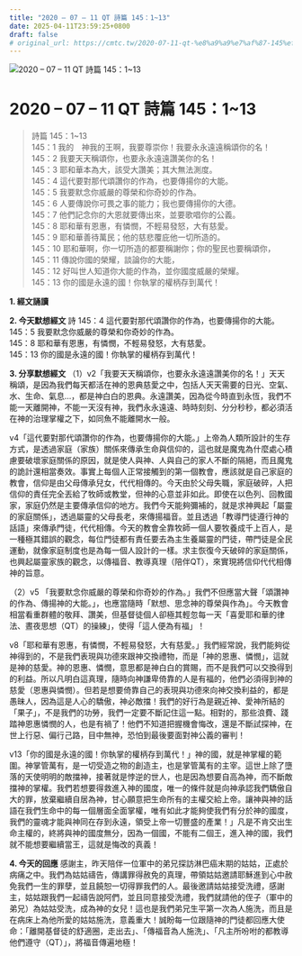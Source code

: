 ```yaml
---
title: "2020 – 07 – 11 QT 詩篇 145：1~13"
date: 2025-04-11T23:59:25+0800
draft: false
# original_url: https://cmtc.tw/2020-07-11-qt-%e8%a9%a9%e7%af%87-145%ef%bc%9a113
---
```


![2020 – 07 – 11 QT 詩篇 145：1\~13](/images/qt.jpg   "2020 – 07 – 11 QT 詩篇 145：1\~13")

# 2020 – 07 – 11 QT 詩篇 145：1\~13

> 詩篇 145：1\~13  
> 145：1 我的　神我的王啊，我要尊崇你！我要永永遠遠稱頌你的名！  
> 145：2 我要天天稱頌你，也要永永遠遠讚美你的名！  
> 145：3 耶和華本為大，該受大讚美；其大無法測度。  
> 145：4 這代要對那代頌讚你的作為，也要傳揚你的大能。  
> 145：5 我要默念你威嚴的尊榮和你奇妙的作為。  
> 145：6 人要傳說你可畏之事的能力；我也要傳揚你的大德。  
> 145：7 他們記念你的大恩就要傳出來，並要歌唱你的公義。  
> 145：8 耶和華有恩惠，有憐憫，不輕易發怒，大有慈愛。  
> 145：9 耶和華善待萬民；他的慈悲覆庇他一切所造的。  
> 145：10 耶和華啊，你一切所造的都要稱謝你；你的聖民也要稱頌你，  
> 145：11 傳說你國的榮耀，談論你的大能，  
> 145：12 好叫世人知道你大能的作為，並你國度威嚴的榮耀。  
> 145：13 你的國是永遠的國！你執掌的權柄存到萬代！

**1. 經文誦讀**

**2.  今天默想經文**
詩 145：4 這代要對那代頌讚你的作為，也要傳揚你的大能。  
145：5 我要默念你威嚴的尊榮和你奇妙的作為。  
145：8 耶和華有恩惠，有憐憫，不輕易發怒，大有慈愛。  
145：13 你的國是永遠的國！你執掌的權柄存到萬代！

**3. 分享默想經文**
（1）v2「我要天天稱頌你，也要永永遠遠讚美你的名！」天天稱頌，是因為我們每天都活在神的恩典慈愛之中，包括人天天需要的日光、空氣、水、生命、氣息…，都是神白白的恩典。永遠讚美，因為從今時直到永恆，我們不能一天離開神，不能一天沒有神，我們永永遠遠、時時刻刻、分分秒秒，都必須活在神的治理掌權之下，如同魚不能離開水一般。

v4「這代要對那代頌讚你的作為，也要傳揚你的大能。」上帝為人類所設計的生存方式，是透過家庭（家族）關係來傳承生命與信仰的，這也就是魔鬼為什麼處心積慮要破壞家庭關係的原因，就是使人與神、人與自己的家人不斷的隔絕，而且魔鬼的詭計還相當奏效。事實上每個人正常接觸到的第一個教會，應該就是自己家庭的教會，信仰是由父母傳承兒女，代代相傳的。今天由於父母失職，家庭破碎，人把信仰的責任完全丟給了牧師或教堂，但神的心意並非如此。即使在以色列、回教國家，家庭仍然是主要傳承信仰的地方。我們今天能夠彌補的，就是求神興起「屬靈的家庭關係」，透過屬靈的父母長老，來傳揚福音。並且透過「教導門徒遵行神的話語」來傳承門徒，代代相傳。今天的教會全靠牧師一個人要牧養成千上百人，是一種極其錯誤的觀念，每位門徒都有責任要去為主生養屬靈的門徒，帶門徒是全民運動，就像家庭制度也是為每一個人設計的一樣。求主恢復今天破碎的家庭關係，也興起屬靈家族的觀念，以傳福音、教導真理（陪伴QT），來實現將信仰代代相傳神的旨意。

（2）v5 「我要默念你威嚴的尊榮和你奇妙的作為。」我們不但應當大聲「頌讚神的作為、傳揚神的大能。」，也應當隨時「默想、思念神的尊榮與作為」。今天教會相當看重群體的敬拜、讚美，但基督徒個人卻極其輕忽每一天「喜愛耶和華的律法、晝夜思想（QT）的操練」，使得「這人便為有福」！

v8「耶和華有恩惠，有憐憫，不輕易發怒，大有慈愛。」我們經常說，我們能夠從神得到的，不是我們表現與功德來跟神交換禮物，而是「神的恩惠、憐憫」，這就是神的慈愛。神的恩惠、憐憫，意思都是神白白的賞賜，而不是我們可以交換得到的利益。所以凡明白這真理，隨時向神謙卑倚靠的人是有福的，他們必須得到神的慈愛（恩惠與憐憫）。但若是想要倚靠自己的表現與功德來向神交換利益的，都是愚昧人，因為這是人心的驕傲，神必敵擋！我們的好行為是親近神、愛神所結的「果子」，不是我們的功勞，我們一定要不斷記住這一點。相對的，那些浪費、踐踏神恩惠憐憫的人，也是有禍了！他們不知道把握機會悔改，還是不斷試探神，在世上行惡、偏行己路，目中無神，恐怕到最後要面對神公義的審判！

v13「你的國是永遠的國！你執掌的權柄存到萬代！」神的國，就是神掌權的範圍。神掌管萬有，是一切受造之物的創造主，也是掌管萬有的主宰。這世上除了墮落的天使明明的敵擋神，接著就是悖逆的世人，也是因為想要自高為神，而不斷敵擋神的掌權。我們若想要得救進入神的國度，唯一的條件就是向神承認我們驕傲自大的罪，放棄繼續自居為神，甘心願意把生命所有的主權交給上帝。讓神與神的話語在我們生命中的每一個層面全面掌權，唯有如此才能夠使我們有分於神的國度，我們的靈魂才能與神同在存到永遠，領受上帝一切豐盛的產業！」凡是不肯交出生命主權的，終將與神的國度無分，因為一個國，不能有二個王，進入神的國，我們就不能想要繼續當王，這就是悔改的真義！

**4. 今天的回應**
感謝主，昨天陪伴一位軍中的弟兄探訪淋巴癌末期的姑姑，正處於病痛之中。我們為姑姑禱告，傳講罪得赦免的真理，帶領姑姑邀請耶穌進到心中赦免我們一生的罪孽，並且饒恕一切得罪我們的人。最後邀請姑姑接受洗禮，感謝主，姑姑跟我們一起禱告說阿們，並且同意接受洗禮，我們就請他的侄子（軍中的弟兄）為姑姑受洗，成為神的女兒！這也是我們弟兄生平第一次為人施洗，而且是在病床上為他所愛的姑姑施洗，意義重大！誠盼每一位跟隨神的門徒都回應大使命：「離開基督徒的舒適圈，走出去」、「傳福音為人施洗」、「凡主所吩咐的都教導他們遵守（QT）」，將福音傳遍地極！
